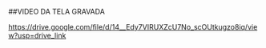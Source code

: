 ##VIDEO DA TELA GRAVADA

https://drive.google.com/file/d/14__Edy7VIRUXZcU7No_scOUtkugzo8iq/view?usp=drive_link
